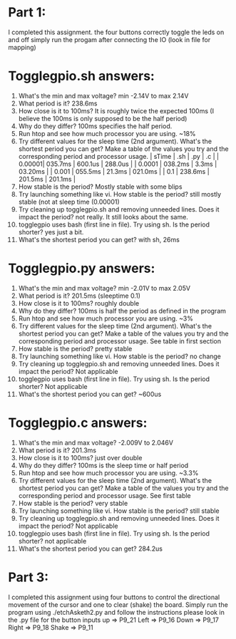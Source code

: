 Part 1:
=================================================================
I completed this assignment.
the four buttons correctly toggle the leds on and off
simply run the progam after connecting the IO (look in file for mapping)

Togglegpio.sh answers:
=================================================================
1. What's the min and max voltage? min -2.14V to max 2.14V
2. What period is it? 238.6ms
3. How close is it to 100ms? It is roughly twice the expected 100ms (I believe the 100ms is only supposed to be the half period)
4. Why do they differ? 100ms specifies the half period.
5. Run htop and see how much processor you are using. ~18%
6. Try different values for the sleep time (2nd argument). What's the shortest period you can get? Make a table of the values you try and the corresponding period and processor usage.
|  sTime |   .sh   |   .py   |   .c    |
| 0.00001| 035.7ms | 600.1us | 288.0us |
| 0.0001 | 038.2ms |   3.3ms | 03.20ms |
|  0.001 | 055.5ms |  21.3ms | 021.0ms |
|  0.1   | 238.6ms | 201.5ms | 201.1ms |
7. How stable is the period? Mostly stable with some blips
8. Try launching something like vi. How stable is the period? still mostly stable (not at sleep time (0.00001)
9. Try cleaning up togglegpio.sh and removing unneeded lines. Does it impact the period? not really. It still looks about the same.
10. togglegpio uses bash (first line in file). Try using sh. Is the period shorter? yes just a bit.
11. What's the shortest period you can get? with sh, 26ms

Togglegpio.py answers:
=================================================================
1. What's the min and max voltage? min -2.01V to max 2.05V
2. What period is it? 201.5ms (sleeptime 0.1)
3. How close is it to 100ms? roughly double
4. Why do they differ? 100ms is half the period as defined in the program
5. Run htop and see how much processor you are using. ~3%
6. Try different values for the sleep time (2nd argument). What's the shortest period you can get? Make a table of the values you try and the corresponding period and processor usage.
   See table in first section
7. How stable is the period? pretty stable
8. Try launching something like vi. How stable is the period? no change
9. Try cleaning up togglegpio.sh and removing unneeded lines. Does it impact the period? Not applicable
10. togglegpio uses bash (first line in file). Try using sh. Is the period shorter? Not applicable
11. What's the shortest period you can get? ~600us

Togglegpio.c answers:
=================================================================
1. What's the min and max voltage? -2.009V to 2.046V
2. What period is it? 201.3ms
3. How close is it to 100ms? just over double
4. Why do they differ? 100ms is the sleep time or half period
5. Run htop and see how much processor you are using. ~3.3%
6. Try different values for the sleep time (2nd argument). What's the shortest period you can get? Make a table of the values you try and the corresponding period and processor usage.
   See first table
7. How stable is the period? very stable
8. Try launching something like vi. How stable is the period? still stable
9. Try cleaning up togglegpio.sh and removing unneeded lines. Does it impact the period? Not applicable
10. togglegpio uses bash (first line in file). Try using sh. Is the period shorter? not applicable
11. What's the shortest period you can get? 284.2us

Part 3:
================================================================
I completed this assignment using four buttons to control the directional movement of the cursor and one to clear (shake) the board.
Simply run the program using ./etchAsketh2.py and follow the instructions
please look in the .py file for the button inputs
up    => P9_21
Left  => P9_16
Down  => P9_17
Right => P9_18
Shake => P9_11